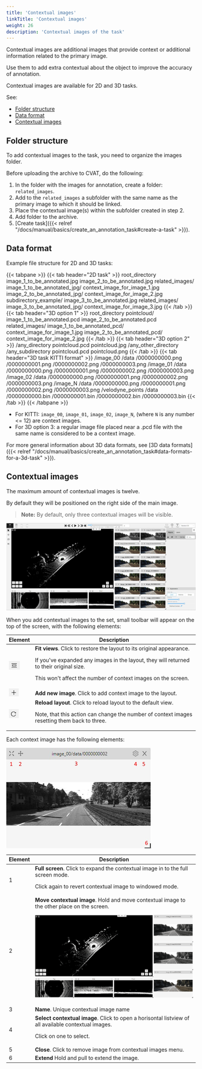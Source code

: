 ```yaml
---
title: 'Contextual images'
linkTitle: 'Contextual images'
weight: 26
description: 'Contextual images of the task'
---
```


Contextual images are additional images that provide
context or additional information related to the primary image.

Use them to add extra contextual about the object to improve the accuracy of annotation.

Contextual images are available for 2D and 3D tasks.

See:

- [Folder structure](#folder-structure)
- [Data format](#data-format)
- [Contextual images](#contextual-images)

## Folder structure

To add contextual images to the task, you need to organize
the images folder.

Before uploading the archive to CVAT, do the following:

1. In the folder with the images for annotation, create a folder: `related_images`.
2. Add to the `related_images` a subfolder with the same name
   as the primary image to which it should be linked.
3. Place the contextual image(s) within the subfolder created in step 2.
4. Add folder to the archive.
5. [Create task]({{< relref "/docs/manual/basics/create_an_annotation_task#create-a-task" >}}).

## Data format

Example file structure for 2D and 3D tasks:

{{< tabpane >}}
{{< tab header="2D task" >}}
  root_directory
    image_1_to_be_annotated.jpg
    image_2_to_be_annotated.jpg
    related_images/
      image_1_to_be_annotated_jpg/
        context_image_for_image_1.jpg
      image_2_to_be_annotated_jpg/
        context_image_for_image_2.jpg
     subdirectory_example/
        image_3_to_be_annotated.jpg
         related_images/
          image_3_to_be_annotated_jpg/
             context_image_for_image_3.jpg
{{< /tab >}}
{{< tab header="3D option 1" >}}
 root_directory
    pointcloud/
      image_1_to_be_annotated.pcd
      image_2_to_be_annotated.pcd
    related_images/
      image_1_to_be_annotated_pcd/
        context_image_for_image_1.jpg
      image_2_to_be_annotated_pcd/
        context_image_for_image_2.jpg
{{< /tab >}}
{{< tab header="3D option 2" >}}
 /any_directory
    pointcloud.pcd
    pointcloud.jpg
/any_other_directory
    /any_subdirectory
        pointcloud.pcd
        pointcloud.png
{{< /tab >}}
{{< tab header="3D task KITTI format" >}}
 /image_00
    /data
        /0000000000.png
        /0000000001.png
        /0000000002.png
        /0000000003.png
/image_01
    /data
        /0000000000.png
        /0000000001.png
        /0000000002.png
        /0000000003.png
/image_02
    /data
        /0000000000.png
        /0000000001.png
        /0000000002.png
        /0000000003.png
/image_N
    /data
        /0000000000.png
        /0000000001.png
        /0000000002.png
        /0000000003.png
/velodyne_points
    /data
        /0000000000.bin
        /0000000001.bin
        /0000000002.bin
        /0000000003.bin
{{< /tab >}}
{{< /tabpane >}}

- For KITTI: `image_00`, `image_01`, `image_02`, `image_N`,
(where `N` is any number <= 12) are context images.
- For 3D option 3: a regular image file placed near
a .pcd file with the same name is considered to be a context image.

For more general information about 3D data formats,
see [3D data formats]({{< relref "/docs/manual/basics/create_an_annotation_task#data-formats-for-a-3d-task" >}}).

## Contextual images

The maximum amount of contextual images is twelve.

By default they will be positioned on the right side of the main image.

> **Note:** By default, only three contextual images will be visible.

![contex_images_1](/images/context_img_01.jpg)

When you add contextual images to the set,
small toolbar will appear on the top of the screen, with the following elements:

<!--lint disable maximum-line-length-->

| Element                                        | Description                                                                                                                                                                                                                        |
| ---------------------------------------------- | ---------------------------------------------------------------------------------------------------------------------------------------------------------------------------------------------------------------------------------- |
| ![contex_images_4](/images/context_img_04.jpg) | **Fit views**. Click to restore the layout to its original appearance. <p>If you've expanded any images in the layout, they will returned to their original size. <p>This won't affect the number of context images on the screen. |
| ![contex_images_5](/images/context_img_05.jpg) | **Add new image**. Click to add context image to the layout.                                                                                                                                                                       |
| ![contex_images_6](/images/context_img_06.jpg) | **Reload layout**. Click to reload layout to the default view. <p>Note, that this action can change the number of context images resetting them back to three.                                                                      |

<!--lint enable maximum-line-length-->

Each context image has the following elements:

![contex_images_2](/images/context_img_02.jpg)

<!--lint disable maximum-line-length-->

| Element | Description                                                                                                                             |
| ------- | --------------------------------------------------------------------------------------------------------------------------------------- |
| 1       | **Full screen**. Click to expand the contextual image in to the full screen mode. <p>Click again to revert contextual image to windowed mode. |
| 2       | **Move contextual image**. Hold and move contextual image to the other place on the screen. <p>![contex_images_3](/images/context_img_03.gif) |
| 3       | **Name**. Unique contextual image name                                                                                                     |
| 4       | **Select contextual image**. Click to open a horisontal listview of all available contextual images. <p>Click on one to select.               |
| 5       | **Close**. Click to remove image from contextual images menu.                                                         |
| 6       | **Extend** Hold and pull to extend the image.                                                                                           |

<!--lint enable maximum-line-length-->
